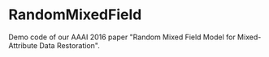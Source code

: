 # RandomMixedField
Demo code of our AAAI 2016 paper "Random Mixed Field Model for Mixed-Attribute Data Restoration".

